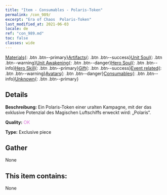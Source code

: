 ```yaml
---
title: "Item - Consumables - Polaris-Token"
permalink: /con_989/
excerpt: "Era of Chaos  Polaris-Token"
last_modified_at: 2021-06-03
locale: de
ref: "con_989.md"
toc: false
classes: wide
---
```

 [Materials](/ItemsDE/){: .btn .btn--primary}[Artifacts](/ItemsDE/Artifacts/){: .btn .btn--success}[Unit Soul](/ItemsDE/UnitSoul/){: .btn .btn--warning}[Unit Awakening](/ItemsDE/UnitAwakening/){: .btn .btn--danger}[Hero Soul](/ItemsDE/HeroSoul/){: .btn .btn--info}[Hero Skill](/ItemsDE/HeroSkill/){: .btn .btn--primary}[Gift](/ItemsDE/Gift/){: .btn .btn--success}[Event related](/ItemsDE/Events/){: .btn .btn--warning}[Avatars](/ItemsDE/Avatars/){: .btn .btn--danger}[Consumables](/ItemsDE/Consumables/){: .btn .btn--info}[Unknown](/ItemsDE/Unknown/){: .btn .btn--primary}

## Details
 **Beschreibung:** Ein Polaris-Token einer uralten Kampagne, mit der das exklusive Potenzial des Magischen Luftschiffs erweckt wird: „Polaris“.

 **Quality:** <span style="color: #DA70D6">OK</span>

 **Type:** Exclusive piece

## Gather

  None

## This item contains:

  None

